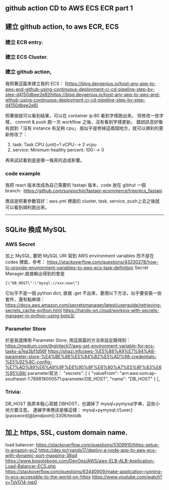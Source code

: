 ## github action CD to AWS ECS ECR part 1

## 建立 github action, to aws ECR, ECS
### 建立 ECR entry.
### 建立 ECS Cluster.
### 建立 github action, 
我照著這篇來建立我的 ECS：
[https://blog.devgenius.io/host-any-app-to-aws-and-github-using-continuous-deployment-ci-cd-pipeline-step-by-step-d4150dbee2e8](https://blog.devgenius.io/host-any-app-to-aws-and-github-using-continuous-deployment-ci-cd-pipeline-step-by-step-d4150dbee2e8)

照著做就可以看到結果，可以在 container ip:80 看到字樣跑出來。
但修改一些字樣， commit & push 跑一次 workflow 之後，沒有看到字樣更新。
錯誤訊息好像有說到「沒有 instance 有足夠 cpu」
我似乎是修掉這兩個地方，就可以順利的更新修改了：
1. task: Task CPU (unit)=1 vCPU - -> 2 vcpu
2. service: Minimum healthy percent: 100 - -> 0

再來試試看到底是哪一條真的造成影響。

### code example
我把 react 版本改成為自己需要的 fastapi 版本，code 放在 gibhut 一個 branch: 
https://github.com/sunpochin/fastapi-ecommerce/tree/ecs_fastapi

應該是照著參數寫好：aws.yml 裡面的 cluster, task, service, push上去之後就可以看到順利跑出來。

---

## SQLite 換成 MySQL
### AWS Secret
加上 MySQL, 要把 MySQL URI 寫到 AWS environment variables 而不是在 codes 裡面，參考：
https://stackoverflow.com/questions/43330278/how-to-provide-environment-variables-to-aws-ecs-task-definition
Secret Manager:直接輸出得到的會是

```
{\"DB_HOST\":\"mysql://xxx:ooo\"}
```

它似乎不是一個 python dict, 直接 .get 不出來，要用以下方法，似乎要安裝一些套件，還有點麻煩： 
https://docs.aws.amazon.com/secretsmanager/latest/userguide/retrieving-secrets_cache-python.html
https://hands-on.cloud/working-with-secrets-manager-in-python-using-boto3/

### Parameter Store
於是我選擇用 Parameter Store, 用這兩篇的方法來設定跟得到：
https://medium.com/@giritech7/aws-set-environment-variable-for-ecs-tasks-a7ea3bf1d56f
https://shazi.info/aws-%E5%88%A9%E7%94%A8-parameter-store-%E4%BE%86%E5%84%B2%E5%AD%98-credentials-%E5%92%8C-config-%E7%AD%89%E6%A9%9F%E6%95%8F%E6%80%A7%E5%8F%83%E6%95%B8/
parameter寫法：
"secrets": [
{
  "valueFrom": "arn:aws:ssm:ap-southeast-1:789819000571:parameter/DB_HOST",
  "name": "DB_HOST"
}
],
### Trivia:
DB_HOST 我原本粗心寫錯 DBHOST，也漏掉了 mysql+pymysql字串，這些小地方要注意。
連線字串應該是像這樣：
mysql+pymysql://[user]:[password]@[endpoint]:3306/testdb


## 加上 https, SSL, custom domain name.
load balancer:
https://stackoverflow.com/questions/5309910/https-setup-in-amazon-ec2
https://dev.to/ryands17/deploy-a-node-app-to-aws-ecs-with-dynamic-port-mapping-38gd
https://www.bogotobogo.com/DevOps/AWS/aws-ELB-ALB-Application-Load-Balancer-ECS.php
https://stackoverflow.com/questions/63440909/make-application-running-in-ecs-accessible-to-the-world-on-https
https://www.youtube.com/watch?v=TsVO14-lqp0